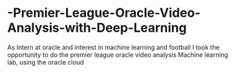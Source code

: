 # -Premier-League-Oracle-Video-Analysis-with-Deep-Learning
As Intern at oracle and interest in machine learning and football I took the opportunity to do the premier league oracle video analysis Machine learning lab, using the oracle cloud

